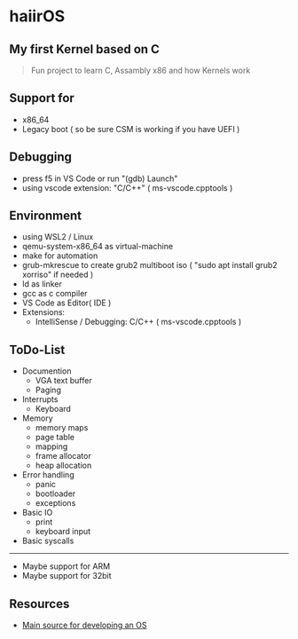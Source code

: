 # haiirOS

## My first Kernel based on C

> Fun project to learn C, Assambly x86 and how Kernels work

## Support for

* x86_64
* Legacy boot ( so be sure CSM is working if you have UEFI )

## Debugging

* press f5 in VS Code or run "(gdb) Launch"
* using vscode extension: "C/C++" ( ms-vscode.cpptools )

## Environment

* using WSL2 / Linux
* qemu-system-x86_64 as virtual-machine
* make for automation
* grub-mkrescue to create grub2 multiboot iso ( "sudo apt install grub2 xorriso" if needed )
* ld as linker
* gcc as c compiler
* VS Code as Editor( IDE )
* Extensions:
  * IntelliSense / Debugging: C/C++ ( ms-vscode.cpptools )

## ToDo-List

* Documention
  * VGA text buffer
  * Paging
* Interrupts
  * Keyboard
* Memory
  * memory maps
  * page table
  * mapping
  * frame allocator
  * heap allocation
* Error handling
  * panic
  * bootloader
  * exceptions
* Basic IO
  * print
  * keyboard input
* Basic syscalls

---

* Maybe support for ARM
* Maybe support for 32bit

## Resources

* [Main source for developing an OS](wiki.osdev.org/Main_Page)
